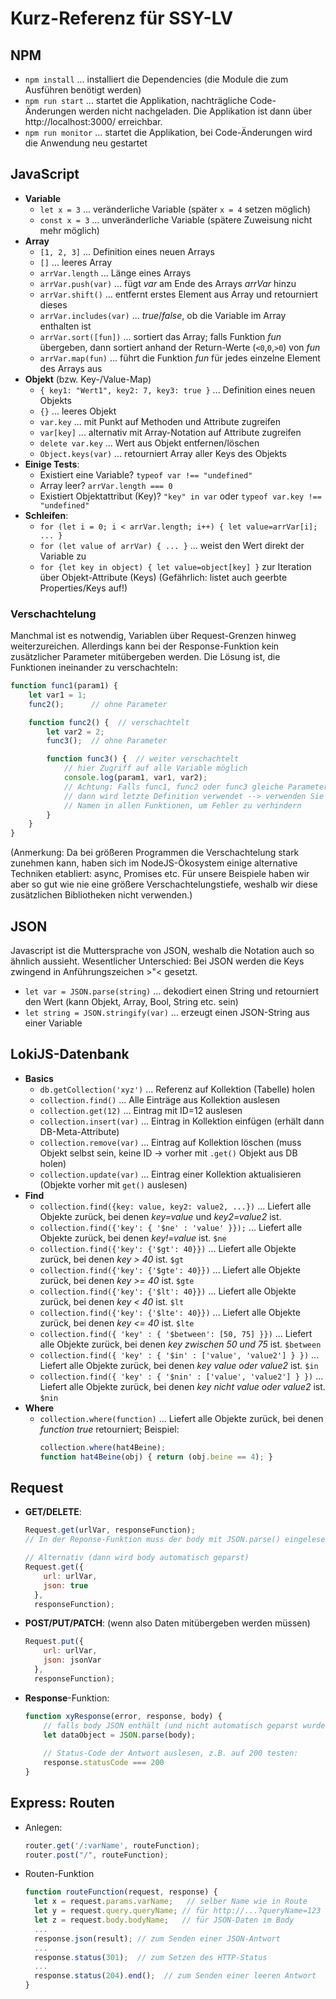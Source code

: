 # Kurz-Referenz für SSY-LV

## NPM
* `npm install` ... installiert die Dependencies (die Module die zum Ausführen benötigt werden)
* `npm run start` ... startet die Applikation, nachträgliche Code-Änderungen werden nicht nachgeladen. Die Applikation ist dann über http://localhost:3000/ erreichbar.
* `npm run monitor` ... startet die Applikation, bei Code-Änderungen wird die Anwendung neu gestartet

## JavaScript

* **Variable**
  * `let x = 3` ... veränderliche Variable (später `x = 4` setzen möglich)
  * `const x = 3` ... unveränderliche Variable (spätere Zuweisung nicht mehr möglich)
* **Array**
  * `[1, 2, 3]` ... Definition eines neuen Arrays
  * `[]` ... leeres Array
  * `arrVar.length` ... Länge eines Arrays
  * `arrVar.push(var)`  ... fügt *var* am Ende des Arrays *arrVar* hinzu
  * `arrVar.shift()` ... entfernt erstes Element aus Array und retourniert dieses
  * `arrVar.includes(var)` ... *true*/*false*, ob die Variable im Array enthalten ist
  * `arrVar.sort([fun])` ... sortiert das Array; falls Funktion *fun* übergeben,
                             dann sortiert anhand der Return-Werte (`<0`,`0`,`>0`) von *fun*
  * `arrVar.map(fun)`  ... führt die Funktion *fun* für jedes einzelne Element des Arrays aus
* **Objekt** (bzw. Key-/Value-Map)
  * `{ key1: "Wert1", key2: 7, key3: true }` ... Definition eines neuen Objekts
  * `{}` ... leeres Objekt
  * `var.key` ... mit Punkt auf Methoden und Attribute zugreifen
  * `var[key]` ... alternativ mit Array-Notation auf Attribute zugreifen
  * `delete var.key` ... Wert aus Objekt entfernen/löschen
  * `Object.keys(var)` ... retourniert Array aller Keys des Objekts
* **Einige Tests**:
  * Existiert eine Variable? `typeof var !== "undefined"`
  * Array leer? `arrVar.length === 0`
  * Existiert Objektattribut (Key)? `"key" in var` oder `typeof var.key !== "undefined"`
* **Schleifen**:
  * `for (let i = 0; i < arrVar.length; i++) { let value=arrVar[i]; ... }`
  * `for (let value of arrVar) { ... }` ... weist den Wert direkt der Variable zu
  * `for {let key in object) { let value=object[key] }` zur Iteration über Objekt-Attribute (Keys)
    (Gefährlich: listet auch geerbte Properties/Keys auf!)
  
### Verschachtelung

Manchmal ist es notwendig, Variablen über Request-Grenzen hinweg weiterzureichen.
Allerdings kann bei der Response-Funktion kein zusätzlicher Parameter mitübergeben werden.
Die Lösung ist, die Funktionen ineinander zu verschachteln:

```javascript
function func1(param1) {
    let var1 = 1;
    func2();      // ohne Parameter

    function func2() {  // verschachtelt
        let var2 = 2;
        func3();  // ohne Parameter

        function func3() {  // weiter verschachtelt
            // hier Zugriff auf alle Variable möglich
            console.log(param1, var1, var2);
            // Achtung: Falls func1, func2 oder func3 gleiche Parameternamen haben
            // dann wird letzte Definition verwendet --> verwenden Sie unterschiedliche
            // Namen in allen Funktionen, um Fehler zu verhindern
        }
    }
}
```

(Anmerkung: Da bei größeren Programmen die Verschachtelung stark zunehmen kann, haben sich im NodeJS-Ökosystem
einige alternative Techniken etabliert: async, Promises etc. Für unsere Beispiele haben wir aber so
gut wie nie eine größere Verschachtelungstiefe, weshalb wir diese zusätzlichen Bibliotheken nicht verwenden.)


## JSON

Javascript ist die Muttersprache von JSON, weshalb die Notation auch so ähnlich aussieht.
Wesentlicher Unterschied: Bei JSON werden die Keys zwingend in Anführungszeichen >"< gesetzt.

* `let var = JSON.parse(string)` ... dekodiert einen String und retourniert den Wert
                                     (kann Objekt, Array, Bool, String etc. sein)
* `let string = JSON.stringify(var)` ... erzeugt einen JSON-String aus einer Variable 


## LokiJS-Datenbank

* **Basics**
  * `db.getCollection('xyz')` ... Referenz auf Kollektion (Tabelle) holen
  * `collection.find()` ... Alle Einträge aus Kollektion auslesen
  * `collection.get(12)` ... Eintrag mit ID=12 auslesen
  * `collection.insert(var)` ... Eintrag in Kollektion einfügen (erhält dann DB-Meta-Attribute)
  * `collection.remove(var)` ... Eintrag auf Kollektion löschen
    (muss Objekt selbst sein, keine ID → vorher mit `.get()` Objekt aus DB holen)
  * `collection.update(var)` ... Eintrag einer Kollektion aktualisieren (Objekte vorher mit `get()` auslesen)
* **Find**
  * `collection.find({key: value, key2: value2, ...})` ... Liefert alle Objekte
    zurück, bei denen *key=value* und *key2=value2* ist.
  * `collection.find({'key': { '$ne' : 'value' }});` ... Liefert alle Objekte
    zurück, bei denen *key!=value* ist. `$ne`
  * `collection.find({'key': {'$gt': 40}})` ... Liefert alle Objekte
    zurück, bei denen *key > 40* ist. `$gt`
  * `collection.find({'key': {'$gte': 40}})` ... Liefert alle Objekte
    zurück, bei denen *key >= 40* ist. `$gte`
  * `collection.find({'key': {'$lt': 40}})` ... Liefert alle Objekte
    zurück, bei denen *key < 40* ist. `$lt`
  * `collection.find({'key': {'$lte': 40}})` ... Liefert alle Objekte
    zurück, bei denen *key <= 40* ist. `$lte`
  * `collection.find({ 'key' : { '$between': [50, 75] }})` ... Liefert alle Objekte
    zurück, bei denen *key zwischen 50 und 75* ist. `$between`
  * `collection.find({ 'key' : { '$in' : ['value', 'value2'] } })` ... Liefert alle Objekte
    zurück, bei denen *key value oder value2* ist. `$in`
  * `collection.find({ 'key' : { '$nin' : ['value', 'value2'] } })` ... Liefert alle Objekte
    zurück, bei denen *key nicht value oder value2* ist. `$nin`
* **Where**
  * `collection.where(function)` ... Liefert alle Objekte zurück, bei denen *function* *true* retourniert;
    Beispiel:
    ```javascript
    collection.where(hat4Beine);
    function hat4Beine(obj) { return (obj.beine == 4); }
    ```


## Request 

* **GET/DELETE**: 
  ```javascript
  Request.get(urlVar, responseFunction);
  // In der Reponse-Funktion muss der body mit JSON.parse() eingelesen werden

  // Alternativ (dann wird body automatisch geparst)
  Request.get({
      url: urlVar,
      json: true
    },
    responseFunction);
  ```
* **POST/PUT/PATCH**: (wenn also Daten mitübergeben werden müssen)
  ```javascript
  Request.put({
      url: urlVar,
      json: jsonVar
    },
    responseFunction);
  ```
* **Response**-Funktion:
  ```javascript
  function xyResponse(error, response, body) {
      // falls body JSON enthält (und nicht automatisch geparst wurde)
      let dataObject = JSON.parse(body);
    
      // Status-Code der Antwort auslesen, z.B. auf 200 testen:
      response.statusCode === 200
  }
  ```
  
  
## Express: Routen

* Anlegen:
  ```javascript
  router.get('/:varName', routeFunction);
  router.post("/", routeFunction);
  ```
* Routen-Funktion
  ```javascript
  function routeFunction(request, response) {
    let x = request.params.varName;   // selber Name wie in Route
    let y = request.query.queryName; // für http://...?queryName=123
    let z = request.body.bodyName;   // für JSON-Daten im Body
    ...
    response.json(result); // zum Senden einer JSON-Antwort
    ...
    response.status(301);  // zum Setzen des HTTP-Status
    ...
    response.status(204).end();  // zum Senden einer leeren Antwort
  }
  ```
